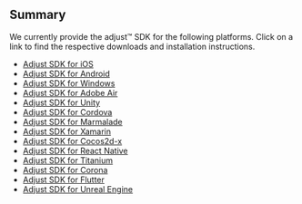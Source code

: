 ## Summary

We currently provide the adjust™ SDK for the following platforms. Click on a link to find the respective downloads and installation instructions.

* [Adjust SDK for iOS][ios]
* [Adjust SDK for Android][android]
* [Adjust SDK for Windows][windows]
* [Adjust SDK for Adobe Air][air]
* [Adjust SDK for Unity][unity]
* [Adjust SDK for Cordova][cordova]
* [Adjust SDK for Marmalade][marmalade]
* [Adjust SDK for Xamarin][xamarin]
* [Adjust SDK for Cocos2d-x][cocos2dx]
* [Adjust SDK for React Native][react]
* [Adjust SDK for Titanium][titanium]
* [Adjust SDK for Corona][corona]
* [Adjust SDK for Flutter][flutter]
* [Adjust SDK for Unreal Engine][unreal]

[ios]: https://github.com/adjust/ios_sdk
[android]: https://github.com/adjust/android_sdk
[windows]: https://github.com/adjust/windows_sdk
[unity]: https://github.com/adjust/unity_sdk
[air]: https://github.com/adjust/adobe_air_sdk
[cordova]: https://github.com/adjust/cordova_sdk
[marmalade]: https://github.com/adjust/marmalade_sdk
[xamarin]: https://github.com/adjust/xamarin_sdk
[cocos2dx]: https://github.com/adjust/cocos2dx_sdk
[react]: https://github.com/adjust/react_native_sdk
[titanium]: https://github.com/adjust/titanium_sdk
[corona]: https://github.com/adjust/corona_sdk
[flutter]: https://github.com/adjust/flutter_sdk
[unreal]: https://github.com/adjust/unreal_sdk
